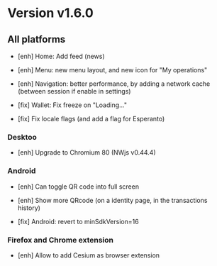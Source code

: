 # Version v1.6.0

## All platforms

- [enh] Home: Add feed (news)
- [enh] Menu: new menu layout, and new icon for "My operations"
- [enh] Navigation: better performance, by adding a network cache (between session if enable in settings)

- [fix] Wallet: Fix freeze on "Loading..."
- [fix] Fix locale flags (and add a flag for Esperanto)

### Desktoo

- [enh] Upgrade to Chromium 80 (NWjs v0.44.4)

### Android

- [enh] Can toggle QR code into full screen
- [enh] Show more QRcode (on a identity page, in the transactions history) 

- [fix] Android: revert to minSdkVersion=16

### Firefox and Chrome extension

- [enh] Allow to add Cesium as browser extension 
